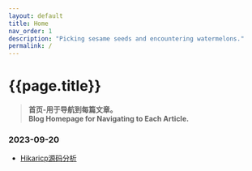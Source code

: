 ```yaml
---
layout: default
title: Home
nav_order: 1
description: "Picking sesame seeds and encountering watermelons."
permalink: /
---
```


# {{page.title}}

> **首页-用于导航到每篇文章。  
> Blog Homepage for Navigating to Each Article.**


### 2023-09-20
+ [Hikaricp源码分析](/note/hikaricp)
